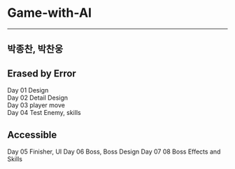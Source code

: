 # Game-with-AI
---
박종찬, 박찬웅
---

Erased by Error
---

Day 01 Design<br>
Day 02 Detail Design<br>
Day 03 player move<br>
Day 04 Test Enemy, skills<br>

Accessible
---
Day 05 Finisher, UI
Day 06 Boss, Boss Design
Day 07 08 Boss Effects and Skills
